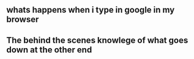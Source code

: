 ## whats happens when i type in google  in my browser
## The behind the scenes knowlege of what goes down at the other end
